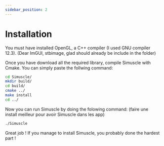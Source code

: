 ```yaml
---
sidebar_position: 2
---
```


# Installation

You must have installed OpenGL, a C++ compiler (I used GNU compiler 12.3). (Dear ImGUI, stbimage, glad should already be include in the folder)

Once you have download all the required library, compile Simuscle with Cmake. You can simply paste the follwing command:
```bash
cd Simuscle/
mkdir build/
cd build/
cmake ../
make install
cd ../
```

Now you can run Simuscle by doing the folowing command:  (faire une install meilleur pour avoir Simuscle dans les app)
```bash
./Simuscle
```

Great job ! If you manage to install Simuscle, you probably done the hardest part !
